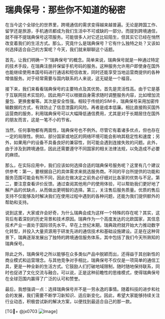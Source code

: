 # 瑞典保号：那些你不知道的秘密

在当今这个全球化的世界里，跨境通信的需求变得越来越普遍。无论是跨国工作、留学还是旅游，手机通讯都成为我们生活中不可或缺的一部分。而提到跨境通信，就不得不提瑞典保号这项服务。可能很多人对它还比较陌生，但其实它已经在悄然改变着我们的生活方式。那么，究竟什么是瑞典保号？它有什么独特之处？又该如何选择适合自己的方案呢？今天，我们就来聊聊这个话题。

首先，让我们明确一下“瑞典保号”的概念。简单来说，瑞典保号就是一种通过特定的技术手段，在瑞典注册并保留手机号码的服务。这种服务允许用户即使身在国外也能继续使用本国号码进行通话和短信收发，同时还能享受当地运营商提供的各种增值服务。对于经常需要与国内联系的人来说，这无疑是一个福音。

接下来，我们来看看瑞典保号的主要特点及其优势。首先是灵活性高。由于它是基于互联网技术实现的，因此用户可以根据自身需求随时调整服务内容，比如增加流量包、更换套餐等。其次是安全性强。相较于传统的SIM卡，瑞典保号采用加密传输数据的方式，有效防止了信息泄露的风险。再者是成本低廉。相比直接购买国外运营商的服务，利用瑞典保号可以大幅降低通信费用，尤其是对于长期居住在国外的朋友而言，这是一笔不小的节省。

当然，任何事物都有两面性，瑞典保号也不例外。尽管它有着诸多优点，但也存在一定的局限性。例如，部分国家或地区的网络环境可能会影响其稳定性和速度；另外，如果用户的设备不具备良好的兼容性，则可能会遇到连接失败的问题。此外，由于涉及到跨境通信，因此还需要遵守不同国家的相关法律法规，以免造成不必要的麻烦。

那么，在实际应用中，我们应该如何选择合适的瑞典保号服务呢？这里有几个建议供参考：第一，要根据自己的具体需求来挑选服务商。不同的平台所提供的功能和服务范围可能会有所不同，因此在做决定之前务必仔细对比各家的优势与不足。第二，要注意查看评价反馈。通过查阅其他用户的使用体验，可以帮助我们更好地了解产品的优缺点，从而做出更明智的选择。第三，关注售后服务质量。优质的售后支持不仅能够及时解决我们在使用过程中遇到的各种问题，还能为我们提供额外的帮助和支持。

说到这里，大家或许会好奇，为什么瑞典会成为这样一个特殊的存在呢？其实，这背后有着深刻的历史背景和技术原因。瑞典作为一个高度发达的北欧国家，其信息技术产业一直处于国际领先水平。早在上世纪末期，瑞典政府就开始大力推动数字化转型，并投入大量资源用于研发先进的通信技术和基础设施建设。正是在这种背景下，瑞典逐渐发展出了独特的跨境通信服务体系，其中包括了我们今天所熟知的瑞典保号。

除此之外，瑞典保号之所以能够在众多类似产品中脱颖而出，还得益于其创新性的商业模式和运营理念。与其他竞争对手相比，瑞典保号不仅仅是一项简单的通信工具，更是一种全新的生活方式。它鼓励人们打破地域限制，随时随地保持联系，同时也促进了文化交流与融合。可以说，正是这种前瞻性的思维模式，使得瑞典保号在全球范围内赢得了广泛的认可和赞誉。

最后，我想强调一点：选择瑞典保号并不是一劳永逸的事情。随着科技的进步和社会的发展，我们需要不断学习新知识、适应新变化。因此，希望大家能够持续关注行业动态，积极尝试新的解决方案，以便找到最适合自己的那一款。

[TG💪+ @jx0703 ![Image](https://github.com/user-attachments/assets/dbca1d08-cadb-493c-b0ec-ad6f7a83f270)]